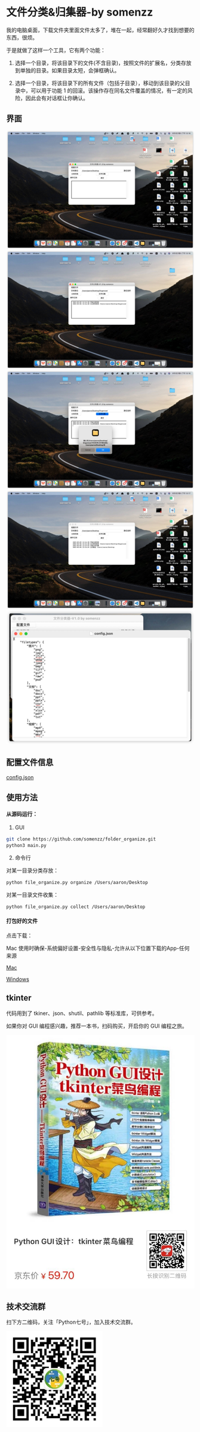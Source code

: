 # 文件分类&归集器-by somenzz

我的电脑桌面，下载文件夹里面文件太多了，堆在一起，经常翻好久才找到想要的东西，很烦。

于是就做了这样一个工具，它有两个功能：

1. 选择一个目录，将该目录下的文件(不含目录)，按照文件的扩展名，分类存放到单独的目录。如果目录太短，会弹框确认。

2. 选择一个目录，将该目录下的所有文件（包括子目录），移动到该目录的父目录中，可以用于功能 1 的回滚。该操作存在同名文件覆盖的情况，有一定的风险，因此会有对话框让你确认。

## 界面

![分类存放前](./pic/1.jpg)
![分类存放后](./pic/2.jpg)
![文件归集前](./pic/3.jpg)
![文件归集后](./pic/4.jpg)
![配置文件](./pic/5.jpg)

## 配置文件信息

[config.json](./config.json)

## 使用方法

#### 从源码运行：

1. GUI
```sh
git clone https://github.com/somenzz/folder_organize.git 
python3 main.py
```

2. 命令行

对某一目录分类存放：

```sh
python file_organize.py organize /Users/aaron/Desktop
```
对某一目录文件收集：

```sh
python file_organize.py collect /Users/aaron/Desktop
```

#### 打包好的文件

点击下载：

Mac 使用时确保-系统偏好设置-安全性与隐私-允许从以下位置下载的App-任何来源

[Mac](https://github.com/somenzz/folder_organize/releases/download/v1.0/V1.0.app.zip)


[Windows](https://github.com/somenzz/folder_organize/releases/download/v1.0/V1.0.exe)


## tkinter

代码用到了 tkiner、json、shutil、pathlib 等标准库，可供参考。

如果你对 GUI 编程感兴趣，推荐一本书，扫码购买，开启你的 GUI 编程之旅。

![](./pic/tkinter.JPG)

## 技术交流群

扫下方二维码，关注「Python七号」，加入技术交流群。

![公众号](./pic/8cm.jpeg)
